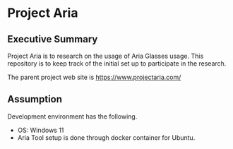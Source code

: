 # Project Aria
## Executive Summary
Project Aria is to research on the usage of Aria Glasses usage.  This repository is to keep track of the initial set up to participate in the research.

The parent project web site is https://www.projectaria.com/

## Assumption
Development environment has the following.
* OS: Windows 11
* Aria Tool setup is done through docker container for Ubuntu.
